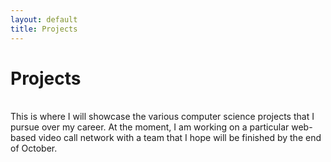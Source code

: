 ```yaml
---
layout: default
title: Projects
---
```


# Projects
<br>
This is where I will showcase the various computer science projects that I pursue over my career. At the moment, I am working on a particular web-based video call network with a team that I hope will be finished by the end of October.